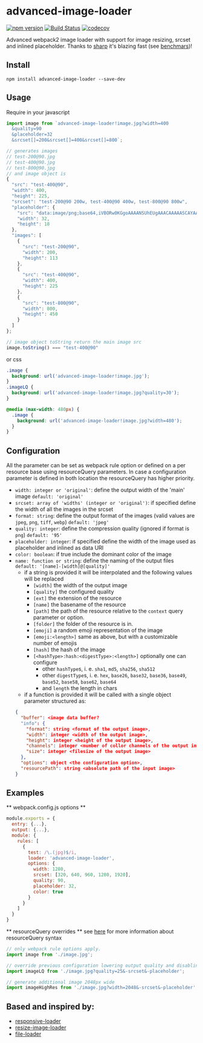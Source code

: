 # advanced-image-loader

[![npm version](https://badge.fury.io/js/advanced-image-loader.svg)](https://badge.fury.io/js/advanced-image-loader)
[![Build Status](https://travis-ci.org/brokenmass/advanced-image-loader.svg?branch=master)](https://travis-ci.org/brokenmass/advanced-image-loader)
[![codecov](https://codecov.io/gh/brokenmass/advanced-image-loader/branch/master/graph/badge.svg)](https://codecov.io/gh/brokenmass/advanced-image-loader)

Advanced webpack2 image loader with support for image resizing, srcset and inlined placeholder.
Thanks to [sharp](https://github.com/lovell/sharp) it's blazing fast (see [benchmars](docs/benchmarks.md))!

## Install

```
npm install advanced-image-loader --save-dev
```

## Usage

Require in your javascript
```js
import image from `advanced-image-loader!image.jpg?width=400
  &quality=90
  &placeholder=32
  &srcset[]=200&srcset[]=400&srcset[]=800`;

// generates images
// test-200@90.jpg
// test-400@90.jpg
// test-800@90.jpg
// and image object is
{
  "src": "test-400@90",
  "width": 400,
  "height": 225,
  "srcset": "test-200@90 200w, test-400@90 400w, test-800@90 800w",
  "placeholder": {
    "src": "data:image/png;base64,iVBORw0KGgoAAAANSUhEUgAAACAAAAASCAYAAAA6yNxSAAAACXBIWXMAAAsSAAALEgHS3X78AAAAh0lEQVRIie3SMQpDIRBF0euoA4L7X5W70WJANClCQlKa/GDjK0fxHRhDKeXGxsjO8gM4gAMACCuXW2uEEJhz4r3HzFDV17mI4Jz7mF0KAKi1AuCcY4yBqmJmmBnee1T1f4CcMzlnAOaciDw2mFICoPdOjHHlye//wLP8PavlPwGuygEcwHbAHUfTHurTFT+dAAAAAElFTkSuQmCC",
    "width": 32,
    "height": 18
  },
  "images": [
    {
      "src": "test-200@90",
      "width": 200,
      "height": 113
    },
    {
      "src": "test-400@90",
      "width": 400,
      "height": 225
    },
    {
      "src": "test-800@90",
      "width": 800,
      "height": 450
    }
  ]
};

// image object toString return the main image src
image.toString() === "test-400@90"

```

or css
```css
.image {
  background: url('advanced-image-loader!image.jpg');
}
.imageLQ {
  background: url('advanced-image-loader!image.jpg?quality=30');
}

@media (max-width: 480px) {
  .image {
    background: url('advanced-image-loader!image.jpg?width=480');
  }
}
```


## Configuration

All the parameter can be set as webpack rule option or defined on a per resource base using resourceQuery parameters.
In case a configuration parameter is defined in both location the resourceQuery has higher priority.

- `width: integer or 'original'`: define the output width of the 'main' image `default: 'original'`
- `srcset: array of 'widths' (integer or 'original')`: if specified define the width of all the images in the srcset
- `format: string`: define the output format of the images (valid values are `jpeg`, `png`, `tiff`, `webp`) `default: 'jpeg'`
- `quality: integer`: define the compression quality (ignored if format is `png`) `default: '95'`
- `placeholder: integer`: if specified define the width of the image used as placeholder and inlined as data URI
- `color: boolean`: if true include the dominant color of the image
- `name: function or string`: define the naming of the output files `default: '[name]-[width]@[quality]'`
  - if a string is provided it will be interpolated and the following values will be replaced
    * `[width]` the width of the output image
    * `[quality]` the configured quality
    * `[ext]` the extension of the resource
    * `[name]` the basename of the resource
    * `[path]` the path of the resource relative to the `context` query parameter or option.
    * `[folder]` the folder of the resource is in.
    * `[emoji]` a random emoji representation of the image
    * `[emoji:<length>]` same as above, but with a customizable number of emojis
    * `[hash]` the hash of the image
    * `[<hashType>:hash:<digestType>:<length>]` optionally one can configure
      * other `hashType`s, i. e. `sha1`, `md5`, `sha256`, `sha512`
      * other `digestType`s, i. e. `hex`, `base26`, `base32`, `base36`, `base49`, `base52`, `base58`, `base62`, `base64`
      * and `length` the length in chars
  - if a function is provided it will be called with a single object parameter structured as:
  ```json
  {
    "buffer": <image data buffer?
    "info": {
      "format": string <format of the output image>,
      "width": integer <width of the output image>,
      "height": integer <height of the output image>,
      "channels": integer <number of collor channels of the output image>,
      "size": integer <filesize of the output image>
    },
    "options": object <the configuration option>,
    "resourcePath": string <absolute path of the input image>
  }
  ```

## Examples

** webpack.config.js options **
```js
module.exports = {
  entry: {...},
  output: {...},
  module: {
    rules: [
      {
        test: /\.(jpg)$/i,
        loader: 'advanced-image-loader',
        options: {
          width: 1280,
          srcset: [320, 640, 960, 1280, 1920],
          quality: 90,
          placeholder: 32,
          color: true
        }
      }
    ]
  }
}
```

** resourceQuery overrides **
see [here](https://github.com/webpack/loader-utils#parsequery) for more information about resourceQuery syntax

```js
// only webpack rule options apply.
import image from './image.jpg';

// override previous configuration lowering output quality and disabling srcset and placeholder. only the main image, 1280px wide and 25% quality will be returned
import imageLQ from './image.jpg?quality=25&-srcset&-placeholder';

// generate additional image 2048px wide
import imageHighRes from './image.jpg?width=2048&-srcset&-placeholder';
```


## Based and inspired by:

- [responsive-loader](https://github.com/herrstucki/responsive-loader)
- [resize-image-loader](https://github.com/puppybits/resize-image-loader)
- [file-loader](https://github.com/webpack-contrib/file-loader)
